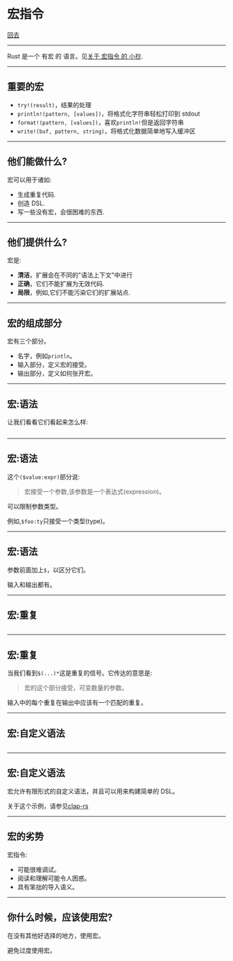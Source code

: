 # 宏指令

[回去](toc/default.html)

---

Rust 是一个 有宏 的 语言。见[关于 宏指令 的 小抄](https://danielkeep.github.io/tlborm/book/README.html).

---

## 重要的宏

- `try!(result)`，结果的处理
- `println!(pattern, [values])`，将格式化字符串轻松打印到 stdout
- `format!(pattern, [values])`，喜欢`println!`但是返回字符串
- `write!(buf, pattern, string)`，将格式化数据简单地写入缓冲区

---

## 他们能做什么?

宏可以用于诸如:

- 生成重复代码.
- 创造 DSL.
- 写一些没有宏，会很困难的东西.

---

## 他们提供什么?

宏是:

- **清洁**，扩展会在不同的"语法上下文"中进行
- **正确**，它们不能扩展为无效代码.
- **局限**，例如,它们不能污染它们的扩展站点.

---

## 宏的组成部分

宏有三个部分。

- 名字，例如`println`。
- 输入部分，定义宏的接受。
- 输出部分，定义如何张开宏。

---

## 宏:语法

让我们看看它们看起来怎么样:

<pre><code data-source="chapters/shared/code/macros/1.rs" data-trim="hljs rust" class="lang-rust"></code></pre>

---

## 宏:语法

这个`($value:expr)`部分说:

> 宏接受一个参数,该参数是一个表达式(expression)。

可以限制参数类型。

例如,`$foo:ty`只接受一个类型(type)。

---

## 宏:语法

参数前面加上`$`，以区分它们。

输入和输出都有。

---

## 宏:重复

<pre><code data-source="chapters/shared/code/macros/2.rs" data-trim="hljs rust" class="lang-rust"></code></pre>

---

## 宏:重复

当我们看到`$(...)*`这是重复的信号。它传达的意思是:

> 宏的这个部分接受，可变数量的参数。

输入中的每个重复在输出中应该有一个匹配的重复。

---

## 宏:自定义语法

<pre><code data-source="chapters/shared/code/macros/3.rs" data-trim="hljs rust" class="lang-rust"></code></pre>

---

## 宏:自定义语法

宏允许有限形式的自定义语法，并且可以用来构建简单的 DSL。

关于这个示例，请参见[clap-rs](https://github.com/kbknapp/clap-rs)

---

## 宏的劣势

宏指令:

- 可能很难调试。
- 阅读和理解可能令人困惑。
- 具有笨拙的导入语义。

---

## 你什么时候，应该使用宏?

在没有其他好选择的地方，使用宏。

避免过度使用宏。
